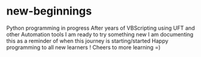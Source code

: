 # new-beginnings
Python programming in progress
After years of VBScripting using UFT and other Automation tools I am ready to try something new
I am documenting this as a reminder of when this journey is starting/started
Happy programming to all new learners !
Cheers to more learning =)
